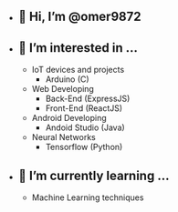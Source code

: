 - 👋 Hi, I’m @omer9872
  -
- 👀 I’m interested in ...
  -
    - IoT devices and projects
      - Arduino (C)
    - Web Developing
      - Back-End (ExpressJS)
      - Front-End (ReactJS)
    - Android Developing
      - Andoid Studio (Java)
    - Neural Networks
      - Tensorflow (Python)
    
- 🌱 I’m currently learning ...
  -

  - Machine Learning techniques

<!---
omer9872/omer9872 is a ✨ special ✨ repository because its `README.md` (this file) appears on your GitHub profile.
You can click the Preview link to take a look at your changes.
--->
